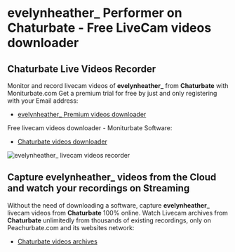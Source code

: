 # evelynheather_ Performer on Chaturbate - Free LiveCam videos downloader

## Chaturbate Live Videos Recorder

Monitor and record livecam videos of **evelynheather_** from **Chaturbate** with Moniturbate.com
Get a premium trial for free by just and only registering with your Email address:
* [evelynheather_ Premium videos downloader](https://moniturbate.com/request-demo-licence-key.html)

Free livecam videos downloader - Moniturbate Software:
* [Chaturbate videos downloader](https://moniturbate.com/moniturbate-download-software.html)

![evelynheather_ livecam videos recorder](https://peachurnet.com/templates/moniturbate-software.png)


## Capture evelynheather_ videos from the Cloud and watch your recordings on Streaming

Without the need of downloading a software, capture **evelynheather_** livecam videos from **Chaturbate** 100% online.
Watch Livecam archives from **Chaturbate** unlimitedly from thousands of existing recordings, only on Peachurbate.com and its websites network:
* [Chaturbate videos archives](https://peachurnet.com/)